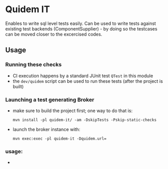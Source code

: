 
# Quidem IT

Enables to write sql level tests easily.
Can be used to write tests against existing test backends (ComponentSupplier) - by doing so the testcases can be moved closer to the excercised codes.

## Usage

### Running these checks

* CI execution happens by a standard JUnit test `QTest` in this module
* the `dev/quidem` script can be used to run these tests (after the project is built)

### Launching a test generating Broker

* make sure to build the project first; one way to do that is:
  ```
  mvn install -pl quidem-it/ -am -DskipTests -Pskip-static-checks
  ```
* launch the broker instance with:
  ```
  mvn exec:exec -pl quidem-it -Dquidem.url=
  ```








### usage:

 *

